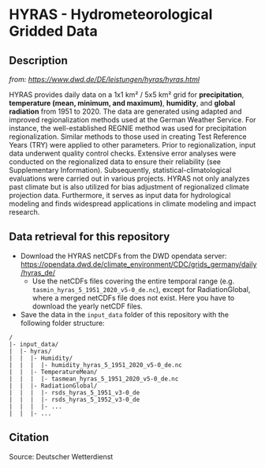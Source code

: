 # HYRAS - Hydrometeorological Gridded Data

## Description

*from: https://www.dwd.de/DE/leistungen/hyras/hyras.html*

HYRAS provides daily data on a 1x1 km² / 5x5 km² grid for **precipitation**, **temperature (mean, minimum, and maximum)**, **humidity**, and **global radiation** from 1951 to 2020. The data are generated using adapted and improved regionalization methods used at the German Weather Service. For instance, the well-established REGNIE method was used for precipitation regionalization. Similar methods to those used in creating Test Reference Years (TRY) were applied to other parameters. Prior to regionalization, input data underwent quality control checks. Extensive error analyses were conducted on the regionalized data to ensure their reliability (see Supplementary Information). Subsequently, statistical-climatological evaluations were carried out in various projects. HYRAS not only analyzes past climate but is also utilized for bias adjustment of regionalized climate projection data. Furthermore, it serves as input data for hydrological modeling and finds widespread applications in climate modeling and impact research.

## Data retrieval for this repository
- Download the HYRAS netCDFs from the DWD opendata server: https://opendata.dwd.de/climate_environment/CDC/grids_germany/daily/hyras_de/
    - Use the netCDFs files covering the entire temporal range (e.g. `tasmin_hyras_5_1951_2020_v5-0_de.nc`), except for RadiationGlobal, where a merged netCDFs file does not exist. Here you have to download the yearly netCDF files.
- Save the data in the `input_data` folder of this repository with the following folder structure:

```
/
|- input_data/
|  |- hyras/
|  |  |- Humidity/
|  |  |  |- humidity_hyras_5_1951_2020_v5-0_de.nc
|  |  |- TemperatureMean/
|  |  |  |- tasmean_hyras_5_1951_2020_v5-0_de.nc
|  |  |- RadiationGlobal/
|  |  |  |- rsds_hyras_5_1951_v3-0_de
|  |  |  |- rsds_hyras_5_1952_v3-0_de
|  |  |  |- ...
|  |  |- ...
```

## Citation
Source: Deutscher Wetterdienst